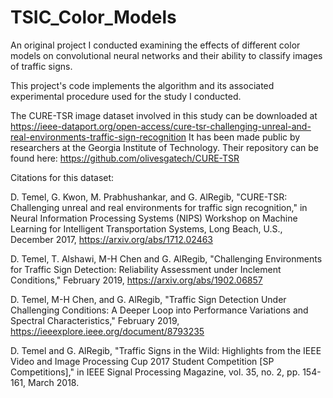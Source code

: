 # TSIC_Color_Models
An original project I conducted examining the effects of different color models on convolutional neural networks and their ability to classify images of traffic signs.

This project's code implements the algorithm and its associated experimental procedure used for the study I conducted.

The CURE-TSR image dataset involved in this study can be downloaded at https://ieee-dataport.org/open-access/cure-tsr-challenging-unreal-and-real-environments-traffic-sign-recognition
It has been made public by researchers at the Georgia Institute of Technology. Their repository can be found here: https://github.com/olivesgatech/CURE-TSR

Citations for this dataset:

D. Temel, G. Kwon, M. Prabhushankar, and G. AlRegib, "CURE-TSR: Challenging unreal and real environments for traffic sign recognition," in Neural Information Processing Systems (NIPS) Workshop on Machine Learning for Intelligent Transportation Systems, Long Beach, U.S., December 2017, https://arxiv.org/abs/1712.02463

D. Temel, T. Alshawi, M-H Chen and G. AlRegib, "Challenging Environments for Traffic Sign Detection: Reliability Assessment under Inclement Conditions," February 2019, https://arxiv.org/abs/1902.06857

D. Temel, M-H Chen, and G. AlRegib, "Traffic Sign Detection Under Challenging Conditions: A Deeper Loop into Performance Variations and Spectral Characteristics," February 2019, https://ieeexplore.ieee.org/document/8793235

D. Temel and G. AlRegib, "Traffic Signs in the Wild: Highlights from the IEEE Video and Image Processing Cup 2017 Student Competition [SP Competitions]," in IEEE Signal Processing Magazine, vol. 35, no. 2, pp. 154-161, March 2018.
